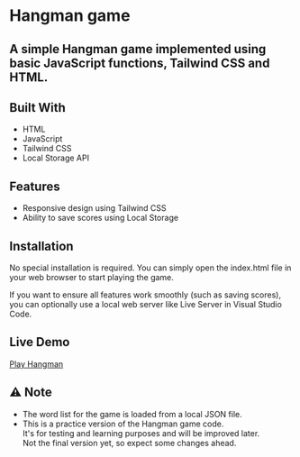 # Hangman game 

## A simple Hangman game implemented using basic JavaScript functions, Tailwind CSS and HTML. 

## Built With

- HTML  
- JavaScript  
- Tailwind CSS  
- Local Storage API

## Features  

- Responsive design using Tailwind CSS
- Ability to save scores using Local Storage

## Installation  

No special installation is required.
You can simply open the index.html file in your web browser to start playing the game.

If you want to ensure all features work smoothly (such as saving scores), you can optionally use a local web server like Live Server in Visual Studio Code.

## Live Demo

[Play Hangman](https://bayat21.github.io/hangman-game/)

## ⚠️ Note

- The word list for the game is loaded from a local JSON file.
- This is a practice version of the Hangman game code.  
It's for testing and learning purposes and will be improved later.  
Not the final version yet, so expect some changes ahead.


